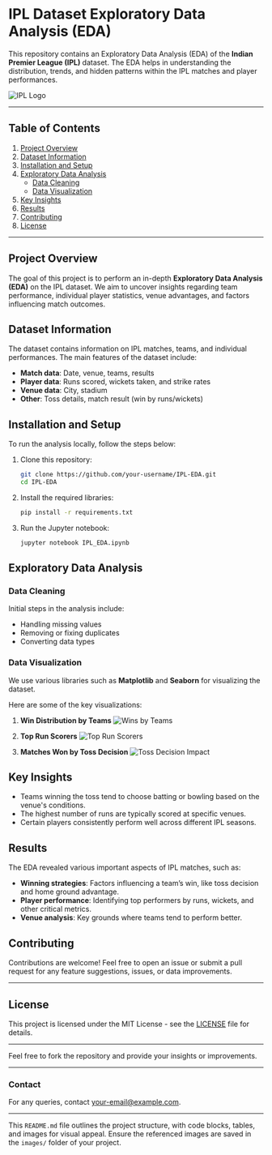 

# IPL Dataset Exploratory Data Analysis (EDA)

This repository contains an Exploratory Data Analysis (EDA) of the **Indian Premier League (IPL)** dataset. The EDA helps in understanding the distribution, trends, and hidden patterns within the IPL matches and player performances.

![IPL Logo](https://upload.wikimedia.org/wikipedia/en/thumb/a/a1/IPL_2022_logo.svg/1200px-IPL_2022_logo.svg.png)

---

## Table of Contents
1. [Project Overview](#project-overview)
2. [Dataset Information](#dataset-information)
3. [Installation and Setup](#installation-and-setup)
4. [Exploratory Data Analysis](#exploratory-data-analysis)
    - [Data Cleaning](#data-cleaning)
    - [Data Visualization](#data-visualization)
5. [Key Insights](#key-insights)
6. [Results](#results)
7. [Contributing](#contributing)
8. [License](#license)

---

## Project Overview
The goal of this project is to perform an in-depth **Exploratory Data Analysis (EDA)** on the IPL dataset. We aim to uncover insights regarding team performance, individual player statistics, venue advantages, and factors influencing match outcomes.

## Dataset Information
The dataset contains information on IPL matches, teams, and individual performances. The main features of the dataset include:
- **Match data**: Date, venue, teams, results
- **Player data**: Runs scored, wickets taken, and strike rates
- **Venue data**: City, stadium
- **Other**: Toss details, match result (win by runs/wickets)

## Installation and Setup
To run the analysis locally, follow the steps below:

1. Clone this repository:
   ```bash
   git clone https://github.com/your-username/IPL-EDA.git
   cd IPL-EDA
   ```

2. Install the required libraries:
   ```bash
   pip install -r requirements.txt
   ```

3. Run the Jupyter notebook:
   ```bash
   jupyter notebook IPL_EDA.ipynb
   ```

## Exploratory Data Analysis

### Data Cleaning
Initial steps in the analysis include:
- Handling missing values
- Removing or fixing duplicates
- Converting data types

### Data Visualization
We use various libraries such as **Matplotlib** and **Seaborn** for visualizing the dataset.

Here are some of the key visualizations:
1. **Win Distribution by Teams**
   ![Wins by Teams](images/wins_by_team.png)

2. **Top Run Scorers**
   ![Top Run Scorers](images/top_run_scorers.png)

3. **Matches Won by Toss Decision**
   ![Toss Decision Impact](images/toss_decision_impact.png)

## Key Insights
- Teams winning the toss tend to choose batting or bowling based on the venue's conditions.
- The highest number of runs are typically scored at specific venues.
- Certain players consistently perform well across different IPL seasons.

## Results
The EDA revealed various important aspects of IPL matches, such as:
- **Winning strategies**: Factors influencing a team’s win, like toss decision and home ground advantage.
- **Player performance**: Identifying top performers by runs, wickets, and other critical metrics.
- **Venue analysis**: Key grounds where teams tend to perform better.

## Contributing
Contributions are welcome! Feel free to open an issue or submit a pull request for any feature suggestions, issues, or data improvements.

---

## License
This project is licensed under the MIT License - see the [LICENSE](LICENSE) file for details.

---

Feel free to fork the repository and provide your insights or improvements.

---

### Contact
For any queries, contact [your-email@example.com](mailto:your-email@example.com).

---

This `README.md` file outlines the project structure, with code blocks, tables, and images for visual appeal. Ensure the referenced images are saved in the `images/` folder of your project.


